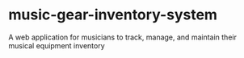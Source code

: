 # music-gear-inventory-system
A web application for musicians to track, manage, and maintain their musical equipment inventory
